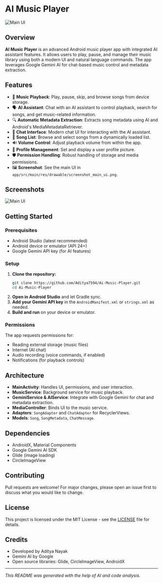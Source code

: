 # AI Music Player

![Main UI](app/src/main/res/drawable/screenshot_main_ui.png)

## Overview

**AI Music Player** is an advanced Android music player app with integrated AI assistant features. It allows users to play, pause, and manage their music library using both a modern UI and natural language commands. The app leverages Google Gemini AI for chat-based music control and metadata extraction.

## Features

- 🎵 **Music Playback**: Play, pause, skip, and browse songs from device storage.
- 🗣️ **AI Assistant**: Chat with an AI assistant to control playback, search for songs, and get music-related information.
- 🔍 **Automatic Metadata Extraction**: Extracts song metadata using AI and Android's MediaMetadataRetriever.
- 📝 **Chat Interface**: Modern chat UI for interacting with the AI assistant.
- 📂 **Song List**: Browse and select songs from a dynamically loaded list.
- 🔊 **Volume Control**: Adjust playback volume from within the app.
- 👤 **Profile Management**: Set and display a user profile picture.
- 🛡️ **Permission Handling**: Robust handling of storage and media permissions.
- 🖼️ **Screenshot**: See the main UI in `app/src/main/res/drawable/screenshot_main_ui.png`.

## Screenshots

![Main UI](app/src/main/res/drawable/screenshot_main_ui.png)

## Getting Started

### Prerequisites
- Android Studio (latest recommended)
- Android device or emulator (API 24+)
- Google Gemini API key (for AI features)

### Setup
1. **Clone the repository:**
   ```sh
   git clone https://github.com/Aditya7594/Ai-Music-Player.git
   cd Ai-Music-Player
   ```
2. **Open in Android Studio** and let Gradle sync.
3. **Add your Gemini API key** in the `AndroidManifest.xml` or `strings.xml` as needed.
4. **Build and run** on your device or emulator.

### Permissions
The app requests permissions for:
- Reading external storage (music files)
- Internet (AI chat)
- Audio recording (voice commands, if enabled)
- Notifications (for playback controls)

## Architecture

- **MainActivity**: Handles UI, permissions, and user interaction.
- **MusicService**: Background service for music playback.
- **GeminiService & AIService**: Integrate with Google Gemini for chat and metadata extraction.
- **MediaController**: Binds UI to the music service.
- **Adapters**: `SongAdapter` and `ChatAdapter` for RecyclerViews.
- **Models**: `Song`, `SongMetadata`, `ChatMessage`.

## Dependencies
- AndroidX, Material Components
- Google Gemini AI SDK
- Glide (image loading)
- CircleImageView

## Contributing
Pull requests are welcome! For major changes, please open an issue first to discuss what you would like to change.

## License
This project is licensed under the MIT License - see the [LICENSE](LICENSE) file for details.

## Credits
- Developed by Aditya Nayak
- Gemini AI by Google
- Open source libraries: Glide, CircleImageView, AndroidX

---

*This README was generated with the help of AI and code analysis.* 